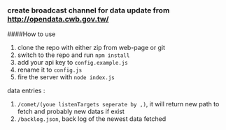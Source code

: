 ### create broadcast channel for data update from http://opendata.cwb.gov.tw/

####How to use

1. clone the repo with either zip from web-page or git
2. switch to the repo and run `npm install`
3. add your api key to `config.example.js`
4. rename it to `config.js`
5. fire the server with `node index.js`

data entries :
1. `/comet/(youe listenTargets seperate by ,)`, it will return new path to fetch and probably new datas if exist
2. `/backlog.json`, back log of the newest data fetched
